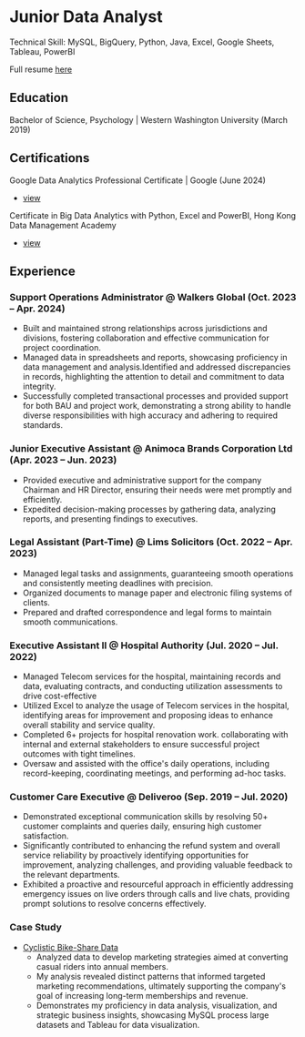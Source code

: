 # Junior Data Analyst 
Technical Skill: MySQL, BigQuery, Python, Java, Excel, Google Sheets, Tableau, PowerBI  

Full resume [here](https://docs.google.com/viewer?url=https://github.com/user-attachments/files/15966264/Kin.Ho.Tam.resume.pdf)

## Education
Bachelor of Science, Psychology | Western Washington University (March 2019)  

## Certifications
Google Data Analytics Professional Certificate | Google (June 2024)  
- [view](https://docs.google.com/viewer?url=https://github.com/user-attachments/files/15966303/Google.DA.Certification.pdf)

Certificate in Big Data Analytics with Python, Excel and PowerBI, Hong Kong Data Management Academy  
- [view](https://docs.google.com/viewer?url=https://github.com/user-attachments/files/15966307/Microsoft.Certificate.Big.data.Analytics.with.python.Excel.and.powerBI.pdf)

  
## Experience 

### Support Operations Administrator @ Walkers Global (Oct. 2023 – Apr. 2024)
- Built and maintained strong relationships across jurisdictions and divisions, fostering collaboration and effective communication for project coordination.
- Managed data in spreadsheets and reports, showcasing proficiency in data management and analysis.Identified and addressed discrepancies in records, highlighting the attention to detail and commitment to data integrity.
- Successfully completed transactional processes and provided support for both BAU and project work, demonstrating a strong ability to handle diverse responsibilities with high accuracy and adhering to required standards.


### Junior Executive Assistant @ Animoca Brands Corporation Ltd (Apr. 2023 – Jun. 2023)
- Provided executive and administrative support for the company Chairman and HR Director, ensuring their needs were met promptly and efficiently.
- Expedited decision-making processes by gathering data, analyzing reports, and presenting findings to executives.


### Legal Assistant (Part-Time) @ Lims Solicitors (Oct. 2022 – Apr. 2023)
- Managed legal tasks and assignments, guaranteeing smooth operations and consistently meeting deadlines with precision.
- Organized documents to manage paper and electronic filing systems of clients.
- Prepared and drafted correspondence and legal forms to maintain smooth communications.


### Executive Assistant II @ Hospital Authority (Jul. 2020 – Jul. 2022)
- Managed Telecom services for the hospital, maintaining records and data, evaluating contracts, and conducting utilization assessments to drive cost-effective
- Utilized Excel to analyze the usage of Telecom services in the hospital, identifying areas for improvement and proposing ideas to enhance overall stability and service quality.
- Completed 6+ projects for hospital renovation work. collaborating with internal and external stakeholders to ensure successful project outcomes with tight timelines.
- Oversaw and assisted with the office's daily operations, including record-keeping, coordinating meetings, and performing ad-hoc tasks.


### Customer Care Executive @ Deliveroo (Sep. 2019 – Jul. 2020)
- Demonstrated exceptional communication skills by resolving 50+ customer complaints and queries daily, ensuring high customer satisfaction.
- Significantly contributed to enhancing the refund system and overall service reliability by proactively identifying opportunities for improvement, analyzing challenges, and providing valuable feedback to the relevant departments.
- Exhibited a proactive and resourceful approach in efficiently addressing emergency issues on live orders through calls and live chats, providing prompt solutions to resolve concerns effectively.


### Case Study 
- [Cyclistic Bike-Share Data](/Bike-Share-Data-Analysis/)
  - Analyzed data to develop marketing strategies aimed at converting casual riders into annual members.
  - My analysis revealed distinct patterns that informed targeted marketing recommendations, ultimately supporting the company's goal of increasing long-term memberships and revenue.
  - Demonstrates my proficiency in data analysis, visualization, and strategic business insights, showcasing MySQL process large datasets and Tableau for data visualization.







